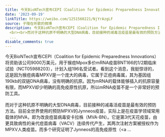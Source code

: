 ```yaml
---
title: 今天BioNTech宣布CEPI（Coalition for Epidemic Preparedness Innovations）将资助该公司9000万美元，用于猴痘Mpox多价mRNA疫苗BNT166的1/2期临床试验（NCT05988...
date: '2023-09-19'
linkTitle: https://weibo.com/1251560221/NjYrAzgLF
source: 子陵在听歌的微博
description: 今天BioNTech宣布CEPI（Coalition for Epidemic Preparedness Innovations）将资助该公司9000万美元，用于猴痘Mpox多价mRNA疫苗BNT166的1/2期临床试验（NCT05988203），计划入组196名受试者。看到这个消息，我挺惊讶的，这是因为猴痘病毒MPXV是一个庞大的病毒，它属于正痘病毒属，其为基因组190kb的双链DNA病毒，没有明确的抗原。因为mRNA的载体能够插入的抗原容量有限，而MPXV却少明确的高免疫原性抗原，所以mRNA疫苗不是一个非常好的预防工具。
  <br><br>而对于这种抗原不明确的大型DNA病毒，目前接种的减毒活疫苗是最有效的预防方法。目前全世界使用的预防MPXV的Jynneos疫苗，实际上是在疫苗学领域常用载体的MVA，即为改良痘苗病毒安卡拉株（MVA-BN）。它是第3代天花疫苗，由更具致病性的亲代痘苗病毒（VACV）连续传代产生，其两次注射方案被授权作为MPXV人类疫苗。而多个研究证明了Jynneos的高免疫原性（<a
  ...
disable_comments: true
---
```

今天BioNTech宣布CEPI（Coalition for Epidemic Preparedness Innovations）将资助该公司9000万美元，用于猴痘Mpox多价mRNA疫苗BNT166的1/2期临床试验（NCT05988203），计划入组196名受试者。看到这个消息，我挺惊讶的，这是因为猴痘病毒MPXV是一个庞大的病毒，它属于正痘病毒属，其为基因组190kb的双链DNA病毒，没有明确的抗原。因为mRNA的载体能够插入的抗原容量有限，而MPXV却少明确的高免疫原性抗原，所以mRNA疫苗不是一个非常好的预防工具。 <br><br>而对于这种抗原不明确的大型DNA病毒，目前接种的减毒活疫苗是最有效的预防方法。目前全世界使用的预防MPXV的Jynneos疫苗，实际上是在疫苗学领域常用载体的MVA，即为改良痘苗病毒安卡拉株（MVA-BN）。它是第3代天花疫苗，由更具致病性的亲代痘苗病毒（VACV）连续传代产生，其两次注射方案被授权作为MPXV人类疫苗。而多个研究证明了Jynneos的高免疫原性（<a ...